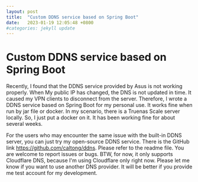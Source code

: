 ```yaml
---
layout: post
title:  "Custom DDNS service based on Spring Boot"
date:   2023-01-19 12:05:48 +0800
#categories: jekyll update
---
```


# Custom DDNS service based on Spring Boot

Recently, I found that the DDNS service provided by Asus is not working properly.
When My public IP has changed, the DNS is not updated in time.
It caused my VPN clients to disconnect from the server.
Therefore, I wrote a DDNS service based on Spring Boot for my personal use.
It works fine when run by jar file or docker.
In my scenario, there is a Truenas Scale server locally.
So, I just put a docker on it.
It has been working fine for about several weeks.

For the users who may encounter the same issue with the built-in DDNS server, you can just try my open-source DDNS service.
There is the GitHub link https://github.com/caltong/ddns.
Please refer to the readme file.
You are welcome to report issues or bugs.
BTW, for now, it only supports Cloudflare DNS, because I'm using Cloudflare only right now.
Please let me know if you want to use another DNS provider.
It will be better if you provide me test account for my development.